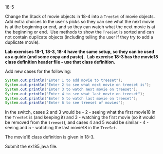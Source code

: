 18-5

Change the Stack of movie objects in 18-4 into a `TreeSet` of  movie objects.  Add extra choices to the user's picks so they can see  what the next movie is at the beginning or end, and so they can watch  what the next movie is at the beginning or end.  Use methods to show the `TreeSet` is sorted and can not contain duplicate objects (including  telling the user if they try to add a duplicate movie). 

**Lab exercises 18-1, 18-3, 18-4 have the same setup, so they can be used as a guide (and some copy and paste).**  **Lab exercise 18-3 has the movie18 class definition header file - use that class definition.** 

Add new cases for the following: 

```java
System.out.println("Enter 1 to add movie to treeset");
System.out.println("Enter 2 to see what next movie on treeset is");
System.out.println("Enter 3 to watch next movie on treeset");
System.out.println("Enter 4 to see what last movie on treeset");
System.out.println("Enter 5 to watch last movie on treeset");       
System.out.println("Enter 6 to see treeset of movies");
```

In the switch, cases 2 and 3 would be - 2 - seeing what the first  movie18 in the `TreeSet` is (and keeping it) and 3 - watching the first  movie (so it would be removed from the `treeset`), and cases 4 and 5 would be similar - 4 - seeing and 5 - watching the last movie18 in the  `TreeSet`. 

The movie18 class definition is given in 18-3. 

Submit the ex185.java file. 